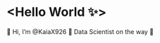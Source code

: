 # <Hello World ✨>
🌱 Hi, I’m @KaiaX926 👀 Data Scientist on the way 💪


<!---
KaiaX926/KaiaX926 is a ✨ special ✨ repository because its `README.md` (this file) appears on your GitHub profile.
You can click the Preview link to take a look at your changes.
--->
